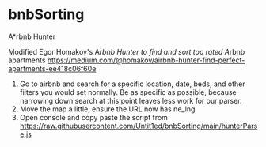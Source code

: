 # bnbSorting
A*rbnb Hunter

Modified Egor Homakov's A*rbnb Hunter to find and sort top rated A*rbnb apartments
https://medium.com/@homakov/airbnb-hunter-find-perfect-apartments-ee418c06f60e


1. Go to airbnb and search for a specific location, date, beds, and other filters you would set normally. Be as specific as possible, because narrowing down search at this point leaves less work for our parser.
2. Move the map a little, ensure the URL now has ne_lng
3. Open console and copy paste the script from https://raw.githubusercontent.com/Untit1ed/bnbSorting/main/hunterParse.js
